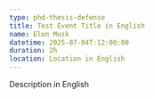 ```yaml
---
type: phd-thesis-defense
title: Test Event Title in English
name: Elon Musk
datetime: 2025-07-04T:12:00:00
duration: 2h
location: Location in English
---
```

Description in English